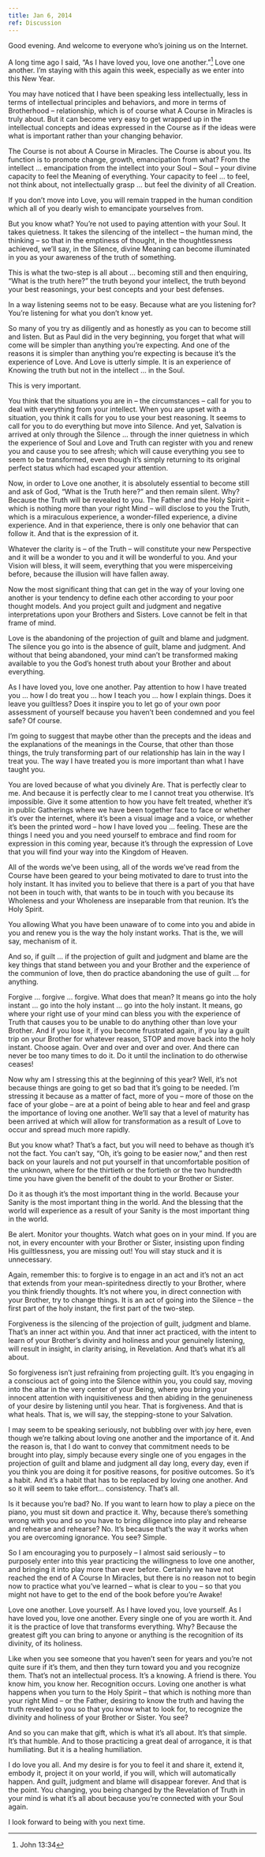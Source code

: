 ```yaml
---
title: Jan 6, 2014
ref: Discussion
---
```


Good evening. And welcome to everyone who&rsquo;s joining us on the
Internet.

A long time ago I said, &ldquo;As I have loved you, love one
another.&rdquo;[^1] Love one another. I&rsquo;m staying with this again
this week, especially as we enter into this New Year.

You may have noticed that I have been speaking less intellectually, less
in terms of intellectual principles and behaviors, and more in terms of
Brotherhood – relationship, which is of course what A Course in Miracles
is truly about. But it can become very easy to get wrapped up in the
intellectual concepts and ideas expressed in the Course as if the ideas
were what is important rather than your changing behavior.

The Course is not about A Course in Miracles. The Course is about you.
Its function is to promote change, growth, emancipation from what? From
the intellect &hellip; emancipation from the intellect into your Soul –
Soul – your divine capacity to feel the Meaning of everything. Your
capacity to feel &hellip; to feel, not think about, not intellectually
grasp &hellip; but feel the divinity of all Creation.

If you don&rsquo;t move into Love, you will remain trapped in the human
condition which all of you dearly wish to emancipate yourselves from.

But you know what? You&rsquo;re not used to paying attention with your
Soul.  It takes quietness. It takes the silencing of the intellect – the
human mind, the thinking – so that in the emptiness of thought, in the
thoughtlessness achieved, we&rsquo;ll say, in the Silence, divine
Meaning can become illuminated in you as your awareness of the truth of
something.

This is what the two-step is all about &hellip; becoming still and then
enquiring, &ldquo;What is the truth here?&rdquo; the truth beyond your
intellect, the truth beyond your best reasonings, your best concepts and
your best defenses.

In a way listening seems not to be easy. Because what are you listening
for? You&rsquo;re listening for what you don&rsquo;t know yet.

So many of you try as diligently and as honestly as you can to become
still and listen. But as Paul did in the very beginning, you forget that
what will come will be simpler than anything you&rsquo;re expecting. And
one of the reasons it is simpler than anything you&rsquo;re expecting is
because it&rsquo;s the experience of Love. And Love is utterly simple.
It is an experience of Knowing the truth but not in the intellect
&hellip; in the Soul.

This is very important.

You think that the situations you are in &ndash; the circumstances
&ndash; call for you to deal with everything from your intellect. When
you are upset with a situation, you think it calls for you to use your
best reasoning.  It seems to call for you to do everything but move into
Silence. And yet, Salvation is arrived at only through the Silence
&hellip; through the inner quietness in which the experience of Soul and
Love and Truth can register with you and renew you and cause you to see
afresh; which will cause everything you see to seem to be transformed,
even though it&rsquo;s simply returning to its original perfect status
which had escaped your attention.

Now, in order to Love one another, it is absolutely essential to become
still and ask of God, &ldquo;What is the Truth here?&rdquo; and then
remain silent.  Why? Because the Truth will be revealed to you. The
Father and the Holy Spirit – which is nothing more than your right Mind
– will disclose to you the Truth, which is a miraculous experience, a
wonder-filled experience, a divine experience. And in that experience,
there is only one behavior that can follow it. And that is the
expression of it.

Whatever the clarity is &ndash; of the Truth &ndash; will constitute
your new Perspective and it will be a wonder to you and it will be
wonderful to you. And your Vision will bless, it will seem, everything
that you were misperceiving before, because the illusion will have
fallen away.

Now the most significant thing that can get in the way of your loving
one another is your tendency to define each other according to your poor
thought models. And you project guilt and judgment and negative
interpretations upon your Brothers and Sisters. Love cannot be felt in
that frame of mind.

Love is the abandoning of the projection of guilt and blame and
judgment. The silence you go into is the absence of guilt, blame and
judgment. And without that being abandoned, your mind can&rsquo;t be
transformed making available to you the God&rsquo;s honest truth about
your Brother and about everything.

As I have loved you, love one another. Pay attention to how I have
treated you &hellip; how I do treat you &hellip; how I teach you
&hellip; how I explain things. Does it leave you guiltless? Does it
inspire you to let go of your own poor assessment of yourself because
you haven&rsquo;t been condemned and you feel safe? Of course.

I&rsquo;m going to suggest that maybe other than the precepts and the
ideas and the explanations of the meanings in the Course, that other
than those things, the truly transforming part of our relationship has
lain in the way I treat you. The way I have treated you is more
important than what I have taught you.

You are loved because of what you divinely Are. That is perfectly clear
to me. And because it is perfectly clear to me I cannot treat you
otherwise. It&rsquo;s impossible. Give it some attention to how you have
felt treated, whether it&rsquo;s in public Gatherings where we have been
together face to face or whether it&rsquo;s over the internet, where
it&rsquo;s been a visual image and a voice, or whether it&rsquo;s been
the printed word – how I have loved you &hellip; feeling. These are the
things I need you and you need yourself to embrace and find room for
expression in this coming year, because it&rsquo;s through the
expression of Love that you will find your way into the Kingdom of
Heaven.

All of the words we&rsquo;ve been using, all of the words we&rsquo;ve
read from the Course have been geared to your being motivated to dare to
trust into the holy instant. It has invited you to believe that there is
a part of you that have not been in touch with, that wants to be in
touch with you because its Wholeness and your Wholeness are inseparable
from that reunion. It&rsquo;s the Holy Spirit.

You allowing What you have been unaware of to come into you and abide in
you and renew you is the way the holy instant works. That is the, we
will say, mechanism of it.

And so, if guilt &hellip; if the projection of guilt and judgment and
blame are the key things that stand between you and your Brother and the
experience of the communion of love, then do practice abandoning the use
of guilt &hellip; for anything.

Forgive &hellip; forgive &hellip; forgive. What does that mean? It means
go into the holy instant &hellip; go into the holy instant &hellip; go
into the holy instant. It means, go where your right use of your mind
can bless you with the experience of Truth that causes you to be unable
to do anything other than love your Brother. And if you lose it, if you
become frustrated again, if you lay a guilt trip on your Brother for
whatever reason, STOP and move back into the holy instant. Choose again.
Over and over and over and over. And there can never be too many times
to do it. Do it until the inclination to do otherwise ceases!

Now why am I stressing this at the beginning of this year? Well,
it&rsquo;s not because things are going to get so bad that it&rsquo;s
going to be needed.  I&rsquo;m stressing it because as a matter of fact,
more of you – more of those on the face of your globe – are at a point
of being able to hear and feel and grasp the importance of loving one
another. We&rsquo;ll say that a level of maturity has been arrived at
which will allow for transformation as a result of Love to occur and
spread much more rapidly.

But you know what? That&rsquo;s a fact, but you will need to behave as
though it&rsquo;s not the fact. You can&rsquo;t say, &ldquo;Oh,
it&rsquo;s going to be easier now,&rdquo; and then rest back on your
laurels and not put yourself in that uncomfortable position of the
unknown, where for the thirtieth or the fortieth or the two hundredth
time you have given the benefit of the doubt to your Brother or Sister.

Do it as though it&rsquo;s the most important thing in the world.
Because your Sanity is the most important thing in the world. And the
blessing that the world will experience as a result of your Sanity is
the most important thing in the world.

Be alert. Monitor your thoughts. Watch what goes on in your mind. If you
are not, in every encounter with your Brother or Sister, insisting upon
finding His guiltlessness, you are missing out! You will stay stuck and
it is unnecessary.

Again, remember this: to forgive is to engage in an act and it&rsquo;s
not an act that extends from your mean-spiritedness directly to your
Brother, where you think friendly thoughts. It&rsquo;s not where you, in
direct connection with your Brother, try to change things. It is an act
of going into the Silence – the first part of the holy instant, the
first part of the two-step.

Forgiveness is the silencing of the projection of guilt, judgment and
blame. That&rsquo;s an inner act within you. And that inner act
practiced, with the intent to learn of your Brother&rsquo;s divinity and
holiness and your genuinely listening, will result in insight, in
clarity arising, in Revelation. And that&rsquo;s what it&rsquo;s all
about.

So forgiveness isn&rsquo;t just refraining from projecting guilt.
It&rsquo;s you engaging in a conscious act of going into the Silence
within you, you could say, moving into the altar in the very center of
your Being, where you bring your innocent attention with inquisitiveness
and then abiding in the genuineness of your desire by listening until
you hear. That is forgiveness. And that is what heals. That is, we will
say, the stepping-stone to your Salvation.

I may seem to be speaking seriously, not bubbling over with joy here,
even though we&rsquo;re talking about loving one another and the
importance of it. And the reason is, that I do want to convey that
commitment needs to be brought into play, simply because every single
one of you engages in the projection of guilt and blame and judgment all
day long, every day, even if you think you are doing it for positive
reasons, for positive outcomes. So it&rsquo;s a habit. And it&rsquo;s a
habit that has to be replaced by loving one another. And so it will seem
to take effort&hellip;  consistency. That&rsquo;s all.

Is it because you&rsquo;re bad? No. If you want to learn how to play a
piece on the piano, you must sit down and practice it. Why, because
there&rsquo;s something wrong with you and so you have to bring
diligence into play and rehearse and rehearse and rehearse? No.
It&rsquo;s because that&rsquo;s the way it works when you are overcoming
ignorance. You see? Simple.

So I am encouraging you to purposely – I almost said seriously – to
purposely enter into this year practicing the willingness to love one
another, and bringing it into play more than ever before. Certainly we
have not reached the end of A Course In Miracles, but there is no reason
not to begin now to practice what you&rsquo;ve learned – what is clear
to you – so that you might not have to get to the end of the book before
you&rsquo;re Awake!

Love one another. Love yourself. As I have loved you, love yourself.  As
I have loved you, love one another. Every single one of you are worth
it. And it is the practice of love that transforms everything.  Why?
Because the greatest gift you can bring to anyone or anything is the
recognition of its divinity, of its holiness.

Like when you see someone that you haven&rsquo;t seen for years and
you&rsquo;re not quite sure if it&rsquo;s them, and then they turn
toward you and you recognize them. That&rsquo;s not an intellectual
process. It&rsquo;s a knowing. A friend is there. You know him, you know
her. Recognition occurs. Loving one another is what happens when you
turn to the Holy Spirit – that which is nothing more than your right
Mind – or the Father, desiring to know the truth and having the truth
revealed to you so that you know what to look for, to recognize the
divinity and holiness of your Brother or Sister.  You see?

And so you can make that gift, which is what it&rsquo;s all about.
It&rsquo;s that simple. It&rsquo;s that humble. And to those practicing
a great deal of arrogance, it is that humiliating. But it is a healing
humiliation.

I do love you all. And my desire is for you to feel it and share it,
extend it, embody it, project it on your world, if you will, which will
automatically happen. And guilt, judgment and blame will disappear
forever. And that is the point. You changing, you being changed by the
Revelation of Truth in your mind is what it&rsquo;s all about because
you&rsquo;re connected with your Soul again.

I look forward to being with you next time.

[^1]: John 13:34

